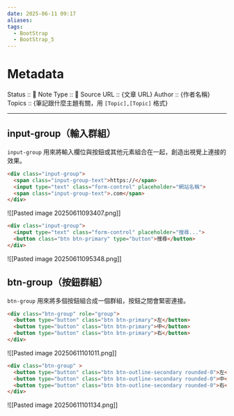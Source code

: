 ```yaml
---
date: 2025-06-11 09:17
aliases: 
tags:
  - BootStrap
  - BootStrap_5
---
```


# Metadata
Status :: 🌱
Note Type :: 📰
Source URL :: {文章 URL}
Author :: {作者名稱}
Topics :: {筆記跟什麼主題有關，用 `[Topic],[Topic]` 格式}

---
## input-group（輸入群組）

`input-group` 用來將輸入欄位與按鈕或其他元素組合在一起，創造出視覺上連接的效果。

```html
<div class="input-group">
  <span class="input-group-text">https://</span>
  <input type="text" class="form-control" placeholder="網站名稱">
  <span class="input-group-text">.com</span>
</div>
```

![[Pasted image 20250611093407.png]]

```html
<div class="input-group">
  <input type="text" class="form-control" placeholder="搜尋...">
  <button class="btn btn-primary" type="button">搜尋</button>
</div>
```

![[Pasted image 20250611095348.png]]

## btn-group（按鈕群組）

`btn-group` 用來將多個按鈕組合成一個群組，按鈕之間會緊密連接。

```html
<div class="btn-group" role="group">
  <button type="button" class="btn btn-primary">左</button>
  <button type="button" class="btn btn-primary">中</button>
  <button type="button" class="btn btn-primary">右</button>
</div>
```

![[Pasted image 20250611101011.png]]

```html
<div class="btn-group" >
  <button type="button" class="btn btn-outline-secondary rounded-0">左</button>
  <button type="button" class="btn btn-outline-secondary rounded-0">中</button>
  <button type="button" class="btn btn-outline-secondary rounded-0">右</button>
</div>
```

![[Pasted image 20250611101134.png]]